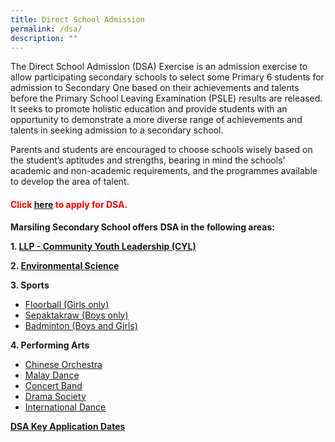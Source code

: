 ```yaml
---
title: Direct School Admission
permalink: /dsa/
description: ""
---
```

The Direct School Admission (DSA) Exercise is an admission exercise to allow participating secondary schools to select some Primary 6 students for admission to Secondary One based on their achievements and talents before the Primary School Leaving Examination (PSLE) results are released. It seeks to promote holistic education and provide students with an opportunity to demonstrate a more diverse range of achievements and talents in seeking admission to a secondary school.

Parents and students are encouraged to choose schools wisely based on the student’s aptitudes and strengths, bearing in mind the schools’ academic and non-academic requirements, and the programmes available to develop the area of talent.

<h4 style="color:red" align="left">Click&nbsp;<a href="http://go.gov.sg/apply-dsa-sec">here</a>&nbsp;to apply for DSA.</h4>

**Marsiling Secondary School offers**&nbsp;**DSA in the following areas:**

**1\. [LLP - Community Youth Leadership (CYL)](https://marsilingsec.moe.edu.sg/llpcyl/)**

**2\. [Environmental Science](https://marsilingsec.moe.edu.sg/environmentalsciencedsa/)**

**3\. Sports**

*   [Floorball (Girls only)](https://marsilingsec.moe.edu.sg/floorballdsa/)
*   [Sepaktakraw (Boys only)](https://marsilingsec.moe.edu.sg/sepaktakrawdsa/)
*   [Badminton (Boys and Girls)](https://marsilingsec.moe.edu.sg/badmintondsa/)

**4\. Performing Arts**

*   [Chinese Orchestra](https://marsilingsec.moe.edu.sg/chineseorchestradsa/)
*   [Malay Dance](https://marsilingsec.moe.edu.sg/malaydancedsa/)
*   [Concert Band](https://marsilingsec.moe.edu.sg/concertbanddsa/)
*   [Drama Society](https://marsilingsec.moe.edu.sg/dramasocietydsa/)
*   [International Dance](https://marsilingsec.moe.edu.sg/internationaldancedsa/)

**[DSA Key Application Dates](https://marsilingsec.moe.edu.sg/dsadates/)**